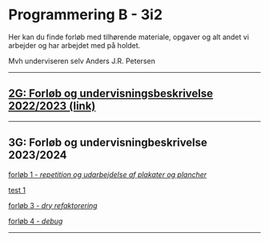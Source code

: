 # Programmering B - 3i2  

Her kan du finde forløb med tilhørende materiale, opgaver og alt andet vi arbejder og har arbejdet med på holdet.

Mvh underviseren selv Anders J.R. Petersen

---
## [2G: Forløb og undervisningsbeskrivelse 2022/2023 (link)](forlob_2i2/README_2i2.md)    

---
## 3G: Forløb og undervisningbeskrivelse 2023/2024

[forløb 1 - *repetition og udarbejdelse af plakater og plancher*](forlob1_repetition/forlob1_rep.md)

[test 1]()

[forløb 3 - *dry refaktorering*]()

[forløb 4 - *debug*]()

---
